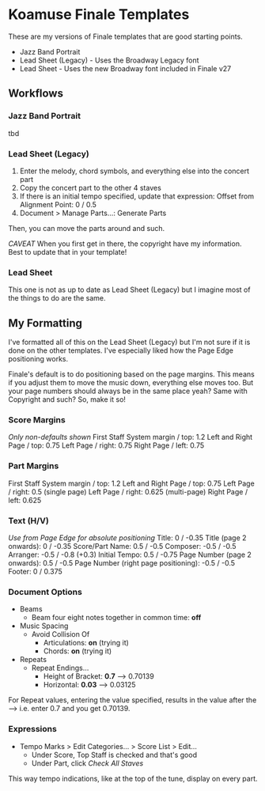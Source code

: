 # Koamuse Finale Templates

These are my versions of Finale templates that are good starting points.

- Jazz Band Portrait
- Lead Sheet (Legacy) - Uses the Broadway Legacy font
- Lead Sheet - Uses the new Broadway font included in Finale v27

## Workflows

### Jazz Band Portrait

tbd

### Lead Sheet (Legacy)

1. Enter the melody, chord symbols, and everything else into the concert part
2. Copy the concert part to the other 4 staves
3. If there is an initial tempo specified, update that expression: Offset from Alignment Point: 0 / 0.5
4. Document > Manage Parts...: Generate Parts

Then, you can move the parts around and such.

_CAVEAT_ When you first get in there, the copyright have my information. Best to update that in your template!

### Lead Sheet

This one is not as up to date as Lead Sheet (Legacy) but I imagine most of the things to do are the same.

## My Formatting

I've formatted all of this on the Lead Sheet (Legacy) but I'm not sure if it is done on the other templates. I've especially liked how the Page Edge positioning works.

Finale's default is to do positioning based on the page margins. This means if you adjust them to move the music down, everything else moves too. But your page numbers should always be in the same place yeah? Same with Copyright and such? So, make it so!

### Score Margins

_Only non-defaults shown_
First Staff System margin / top: 1.2
Left and Right Page / top: 0.75
Left Page / right: 0.75
Right Page / left: 0.75

### Part Margins

First Staff System margin / top: 1.2
Left and Right Page / top: 0.75
Left Page / right: 0.5 (single page)
Left Page / right: 0.625 (multi-page)
Right Page / left: 0.625

### Text (H/V)

_Use from Page Edge for absolute positioning_
Title: 0 / -0.35
Title (page 2 onwards): 0 / -0.35
Score/Part Name: 0.5 / -0.5
Composer: -0.5 / -0.5
Arranger: -0.5 / -0.8 (+0.3)
Initial Tempo: 0.5 / -0.75
Page Number (page 2 onwards): 0.5 / -0.5
Page Number (right page positioning): -0.5 / -0.5
Footer: 0 / 0.375

### Document Options

- Beams
  - Beam four eight notes together in common time: **off**
- Music Spacing
  - Avoid Collision Of
    - Articulations: **on** (trying it)
    - Chords: **on** (trying it)
- Repeats
  - Repeat Endings…
    - Height of Bracket: **0.7** --> 0.70139
    - Horizontal: **0.03** --> 0.03125

For Repeat values, entering the value specified, results in the value after the -->
i.e. enter 0.7 and you get 0.70139.

### Expressions

- Tempo Marks > Edit Categories… > Score List > Edit…
  - Under Score, Top Staff is checked and that's good
  - Under Part, click _Check All Staves_

This way tempo indications, like at the top of the tune, display on every part.
